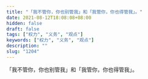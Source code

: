 ```yaml
---
title: "「我不管你，你也别管我」和「我管你，你也得管我」。"
date: 2021-08-12T18:08:08+08:00
hidden: false
draft: false
tags: ["权力", "义务", "观点"]
keywords: ["权力", "义务", "观点"]
description: ""
slug: "1204"
---
```


「我不管你，你也别管我」和「我管你，你也得管我」。
